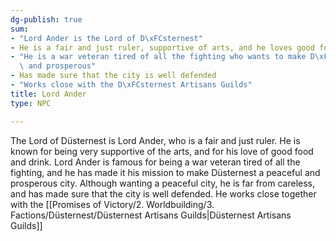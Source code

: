 ```yaml
---
dg-publish: true
sum:
- "Lord Ander is the Lord of D\xFCsternest"
- He is a fair and just ruler, supportive of arts, and he loves good food and drink
- "He is a war veteran tired of all the fighting who wants to make D\xFCsternest peaceful\
  \ and prosperous"
- Has made sure that the city is well defended
- "Works close with the D\xFCsternest Artisans Guilds"
title: Lord Ander
type: NPC

---
```






The Lord of Düsternest is Lord Ander, who is a fair and just ruler. He is known for being very supportive of the arts, and for his love of good food and drink.
Lord Ander is famous for being a war veteran tired of all the fighting, and he has made it his mission to make Düsternest a peaceful and prosperous city.
Although wanting a peaceful city, he is far from careless, and has made sure that the city is well defended.
He works close together with the [[Promises of Victory/2. Worldbuilding/3. Factions/Düsternest/Düsternest Artisans Guilds\|Düsternest Artisans Guilds]]